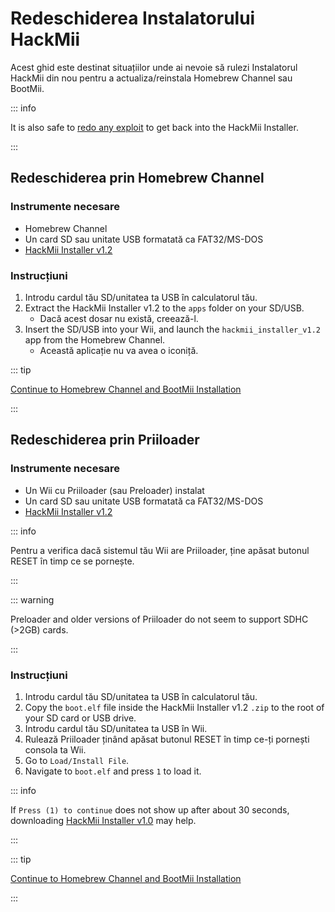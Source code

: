 # Redeschiderea Instalatorului HackMii

Acest ghid este destinat situațiilor unde ai nevoie să rulezi Instalatorul HackMii din nou pentru a actualiza/reinstala Homebrew Channel sau BootMii.

::: info

It is also safe to [redo any exploit](get-started) to get back into the HackMii Installer.

:::

## Redeschiderea prin Homebrew Channel

### Instrumente necesare

- Homebrew Channel
- Un card SD sau unitate USB formatată ca FAT32/MS-DOS
- [HackMii Installer v1.2](https://bootmii.org/download/)

### Instrucțiuni

1. Introdu cardul tău SD/unitatea ta USB în calculatorul tău.
2. Extract the HackMii Installer v1.2 to the `apps` folder on your SD/USB.
   - Dacă acest dosar nu există, creează-l.
3. Insert the SD/USB into your Wii, and launch the `hackmii_installer_v1.2` app from the Homebrew Channel.
   - Această aplicație nu va avea o iconiță.

::: tip

[Continue to Homebrew Channel and BootMii Installation](hbc)

:::

## Redeschiderea prin Priiloader

### Instrumente necesare

- Un Wii cu Priiloader (sau Preloader) instalat
- Un card SD sau unitate USB formatată ca FAT32/MS-DOS
- [HackMii Installer v1.2](https://bootmii.org/download/)

::: info

Pentru a verifica dacă sistemul tău Wii are Priiloader, ține apăsat butonul RESET în timp ce se pornește.

:::

::: warning

Preloader and older versions of Priiloader do not seem to support SDHC (>2GB) cards.

:::

### Instrucțiuni

1. Introdu cardul tău SD/unitatea ta USB în calculatorul tău.
2. Copy the `boot.elf` file inside the HackMii Installer v1.2 `.zip` to the root of your SD card or USB drive.
3. Introdu cardul tău SD/unitatea ta USB în Wii.
4. Rulează Priiloader ținând apăsat butonul RESET în timp ce-ți pornești consola ta Wii.
5. Go to `Load/Install File`.
6. Navigate to `boot.elf` and press `1` to load it.

::: info

If `Press (1) to continue` does not show up after about 30 seconds, downloading [HackMii Installer v1.0](https://bootmii.org/download/) may help.

:::

::: tip

[Continue to Homebrew Channel and BootMii Installation](hbc)

:::
